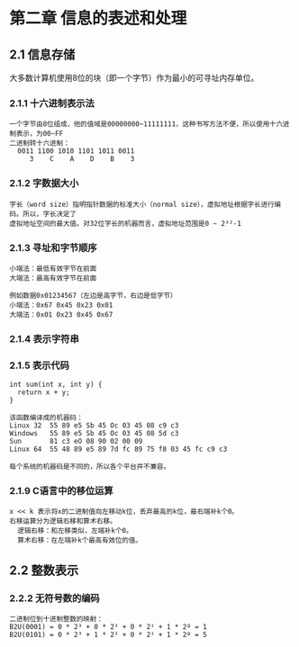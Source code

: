 # 第二章 信息的表述和处理
## 2.1 信息存储  
  大多数计算机使用8位的块（即一个字节）作为最小的可寻址内存单位。
  ### 2.1.1 十六进制表示法  
    一个字节由8位组成，他的值域是00000000~11111111，这种书写方法不便，所以使用十六进制表示，为00~FF  
    二进制转十六进制：  
      0011 1100 1010 1101 1011 0011  
         3    C    A    D    B    3
  ### 2.1.2 字数据大小
    字长（word size）指明指针数据的标准大小（normal size），虚拟地址根据字长进行编码。所以，字长决定了  
    虚拟地址空间的最大值。对32位字长的机器而言，虚拟地址范围是0 ~ 2³²-1
  ### 2.1.3 寻址和字节顺序
    小端法：最低有效字节在前面
    大端法：最高有效字节在前面

    例如数据0x01234567（左边是高字节，右边是低字节）
    小端法：0x67 0x45 0x23 0x01
    大端法：0x01 0x23 0x45 0x67
  ### 2.1.4 表示字符串
  ### 2.1.5 表示代码
    int sum(int x, int y) {
      return x + y;
    }
    
    该函数编译成的机器码：
    Linux 32  55 89 e5 Sb 45 Oc 03 45 08 c9 c3
    Windows   55 89 e5 Sb 45 Oc 03 45 08 5d c3
    Sun       81 c3 eO 08 90 02 00 09
    Linux 64  55 48 89 e5 89 7d fc 89 75 f8 03 45 fc c9 c3
    
    每个系统的机器码是不同的，所以各个平台并不兼容。
  ### 2.1.9 C语言中的移位运算
    x << k 表示将x的二进制值向左移动k位，丢弃最高的k位，最右端补k个0。
    右移运算分为逻辑右移和算术右移。
      逻辑右移：和左移类似，左端补k个0。
      算术右移：在左端补k个最高有效位的值。

## 2.2 整数表示  
  ### 2.2.2 无符号数的编码
    二进制位到十进制整数的映射：
    B2U(0001) = 0 * 2³ + 0 * 2² + 0 * 2¹ + 1 * 2º = 1
    B2U(0101) = 0 * 2³ + 1 * 2² + 0 * 2¹ + 1 * 2º = 5
    